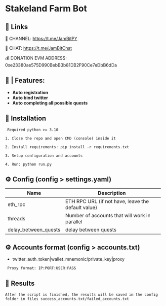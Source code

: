 
# Stakeland Farm Bot

## 🔗 Links

🔔 CHANNEL: https://t.me/JamBitPY

💬 CHAT: https://t.me/JamBitChat

💰 DONATION EVM ADDRESS: 0xe23380ae575D990BebB3b81DB2F90Ce7eDbB6dDa


## 🤖 | Features:

- **Auto registration**
- **Auto bind twitter**
- **Auto completing all possible quests**

## 🚀 Installation


`` Required python >= 3.10``

``1. Close the repo and open CMD (console) inside it``

``2. Install requirements: pip install -r requirements.txt``

``3. Setup configuration and accounts``

``4. Run: python run.py``


## ⚙️ Config (config > settings.yaml)

| Name | Description                                                                                        |
| --- |----------------------------------------------------------------------------------------------------|
| eth_rpc | ETH RPC URL (if not have, leave the default value)                                                 |
| threads | Number of accounts that will work in parallel |
| delay_between_quests | delay between quests |


## ⚙️ Accounts format (config > accounts.txt)

- twitter_auth_token|wallet_mnemonic/private_key|proxy

`` Proxy format: IP:PORT:USER:PASS``


## 📄 Results
```After the script is finished, the results will be saved in the config folder in files success_accounts.txt/failed_accounts.txt```
